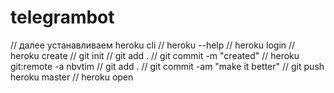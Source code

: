 # telegrambot

//      далее устанавливаем heroku cli
//      heroku --help
//      heroku login
//      heroku create
//      git init
//      git add .
//      git commit -m "created"
//      heroku git:remote -a nbvtim
//      git add .
//      git commit -am "make it better"
//      git push heroku master
//      heroku open

